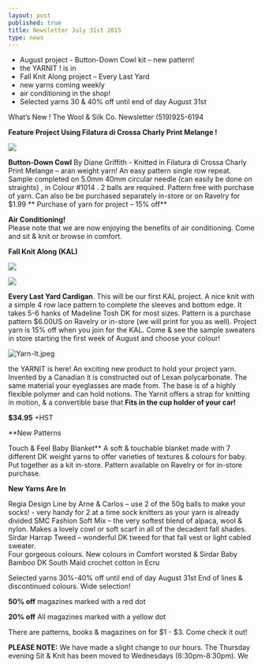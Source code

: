 ```yaml
---
layout: post
published: true
title: Newsletter July 31st 2015
type: news
---
```



-  August project - Button-Down Cowl kit – new pattern!
-  the YARNIT ! is in
-  Fall Knit Along project – Every Last Yard
-  new yarns coming weekly
-  air conditioning in the shop!
-  Selected yarns 30 & 40% off until end of day August 31st

What’s New !
The Wool & Silk Co. Newsletter  (519)925-6194



**Feature Project
Using Filatura di Crossa Charly Print Melange    !**

![]({{site.baseurl}}/news/img/ButtonDownCowl.jpg) 

**Button-Down Cowl**  By Diane Griffith - Knitted in Filatura di Crossa Charly Print
     Melange – aran weight yarn!  An easy pattern single row repeat. Sample completed on 
     5.0mm 40mm circular needle (can easily be done on straights) , in  Colour #1014 .  2 
     balls are required. Pattern free with purchase of yarn. Can also be be purchased 
     separately in-store or on      Ravelry for $1.99
** Purchase of yarn for project – 15% off**
 
**Air Conditioning!**    
Please note that we are now enjoying the benefits of air conditioning. Come and sit & knit or browse in comfort. 

**Fall Knit Along (KAL)**

![]({{site.baseurl}}/news/img/EveryLastYard.jpg)

![]({{site.baseurl}}/news/img/EveryLastYarda.jpg)

**Every Last Yard  Cardigan**.  This will be our first KAL project. A nice knit with a simple 4 row lace pattern to complete the sleeves and bottom edge.  It takes 5-6 hanks of Madeline Tosh DK for most sizes. Pattern is a purchase pattern $6.00US on Ravelry or in-store (we will print for you as well). Project yarn is 15% off when you join for the KAL.
Come & see the sample sweaters in store starting the first week of August and choose your colour!
 
![Yarn-It.jpeg]({{site.baseurl}}/news/img/Yarn-It.jpeg)
 
the YARNIT is here! 
An exciting new product to hold your project yarn.  Invented by a Canadian it is constructed out of Lexan polycarbonate. The same material your eyeglasses are made from. The base is of a highly flexible polymer and can hold notions.  The Yarnit offers a strap for knitting in motion, & a convertible base that **Fits in the cup holder of your car!**  

**$34.95**   +HST
 
**New Patterns

Touch & Feel Baby Blanket**
      A soft & touchable blanket made with 7 different DK weight yarns to offer varieties of 
textures & colours for baby.  Put together as a kit in-store. Pattern available on Ravelry or for in-store purchase.  

**New Yarns Are In**  

Regia Design Line by Arne & Carlos – use 2 of the 50g balls to make your socks!
    - very handy for 2 at a time sock knitters as your yarn is already divided
SMC Fashion Soft Mix – the very softest blend of alpaca, wool & nylon. Makes a lovely
     cowl or soft scarf in all of the decadent fall shades.
Sirdar Harrap Tweed – wonderful DK tweed for that fall vest or light cabled sweater.      
     Four gorgeous colours.
New colours in Comfort worsted & Sirdar Baby Bamboo DK
South Maid crochet cotton in Ecru
 
Selected yarns 30%-40% off until end of day August 31st
End of lines & discontinued colours. Wide selection!  

**50% off**  magazines marked with a red dot  

**20% off**  All magazines marked with a yellow dot   

There are patterns, books & magazines on for $1 - $3. Come check it out!
 
**PLEASE NOTE:**  We have made a slight change to our hours.  The Thursday
     evening Sit & Knit has been moved to Wednesdays (6:30pm-8:30pm). We
